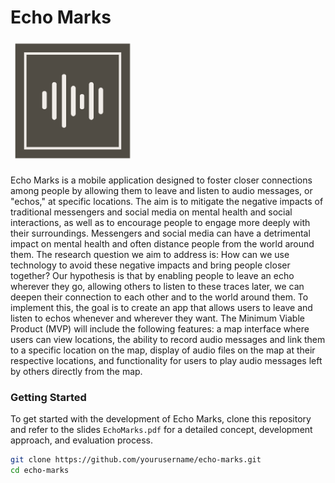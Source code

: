 # Echo Marks

<img src="echomarks.png" alt="Echo Marks" width="200"/>

Echo Marks is a mobile application designed to foster closer connections among people by allowing them to leave and listen to audio messages, or "echos," at specific locations. The aim is to mitigate the negative impacts of traditional messengers and social media on mental health and social interactions, as well as to encourage people to engage more deeply with their surroundings. Messengers and social media can have a detrimental impact on mental health and often distance people from the world around them. The research question we aim to address is: How can we use technology to avoid these negative impacts and bring people closer together? Our hypothesis is that by enabling people to leave an echo wherever they go, allowing others to listen to these traces later, we can deepen their connection to each other and to the world around them. To implement this, the goal is to create an app that allows users to leave and listen to echos whenever and wherever they want. The Minimum Viable Product (MVP) will include the following features: a map interface where users can view locations, the ability to record audio messages and link them to a specific location on the map, display of audio files on the map at their respective locations, and functionality for users to play audio messages left by others directly from the map.

### Getting Started

To get started with the development of Echo Marks, clone this repository and refer to the slides `EchoMarks.pdf` for a detailed concept, development approach, and evaluation process.

```bash
git clone https://github.com/yourusername/echo-marks.git
cd echo-marks